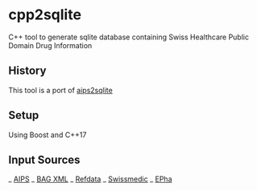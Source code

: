 # cpp2sqlite
C++ tool to generate sqlite database containing Swiss Healthcare Public Domain Drug Information
## History
This tool is a port of [aips2sqlite](https://github.com/zdavatz/aips2sqlite)
## Setup
Using Boost and C++17
## Input Sources
_ [AIPS](http://download.swissmedicinfo.ch)
_ [BAG XML](http://www.spezialitätenliste.ch/File.axd?file=XMLPublications.zip)
_ [Refdata](https://www.refdata.ch/content/page_1.aspx?Nid=6&Aid=628&ID=291)
_ [Swissmedic](https://www.swissmedic.ch/dam/swissmedic/de/dokumente/listen/excel-version_zugelasseneverpackungen.xlsx.download.xlsx/excel-version_zugelasseneverpackungen.xlsx)
_ [EPha](http://download.epha.ch/data/matrix/matrix.csv)
